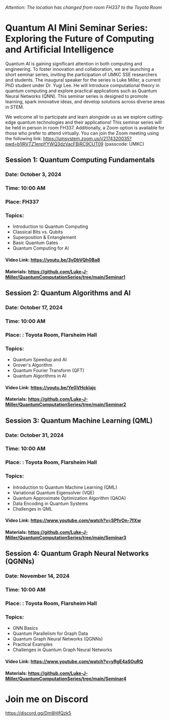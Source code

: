*Attention: The location has changed from room FH337 to the Toyota Room*

# Quantum AI Mini Seminar Series: Exploring the Future of Computing and Artificial Intelligence

Quantum AI is gaining significant attention in both computing and engineering. To foster innovation and collaboration, we are launching a short seminar series, inviting the participation of UMKC SSE researchers and students. The inaugural speaker for the series is Luke Miller, a current PhD student under Dr. Yugi Lee. He will introduce computational theory in quantum computing and explore practical applications such as Quantum Neural Networks (QNN). This seminar series is designed to promote learning, spark innovative ideas, and develop solutions across diverse areas in STEM.

We welcome all to participate and learn alongside us as we explore cutting-edge quantum technologies and their applications!  This seminar series will be held in person in room FH337. Additionally, a Zoom option is available for those who prefer to attend virtually. You can join the Zoom meeting using the following link: https://umsystem.zoom.us/j/2174320035?pwd=b1lRVTZ1enpYYWQ3dzVacFBiRC9CUT09 (passcode: UMKC)

 

## Session 1: Quantum Computing Fundamentals
### Date: October 3, 2024
### Time: 10:00 AM
### Place: FH337
### Topics:
- Introduction to Quantum Computing  
- Classical Bits vs. Qubits  
- Superposition & Entanglement  
- Basic Quantum Gates  
- Quantum Computing for AI  
#### Video Link: https://youtu.be/3vDbVQh0Ba8
#### Materials: https://github.com/Luke-J-Miller/QuantumComputationSeries/tree/main/Seminar1

## Session 2: Quantum Algorithms and AI
### Date: October 17, 2024
### Time: 10:00 AM
### Place: : Toyota Room, Flarsheim Hall
### Topics: 
- Quantum Speedup and AI  
- Grover's Algorithm  
- Quantum Fourier Transform (QFT)  
- Quantum Algorithms in AI  

#### Video Link: https://youtu.be/YeGVHckIajc
#### Materials: https://github.com/Luke-J-Miller/QuantumComputationSeries/tree/main/Seminar2

## Session 3: Quantum Machine Learning (QML)
### Date: October 31, 2024
### Time: 10:00 AM
### Place: : Toyota Room, Flarsheim Hall
### Topics:
- Introduction to Quantum Machine Learning (QML)
- Variational Quantum Eigensolver (VQE)  
- Quantum Approximate Optimization Algorithm (QAOA)  
- Data Encoding in Quantum Systems  
- Challenges in QML  
 
#### Video Link: https://www.youtube.com/watch?v=SPfvOn-7fXw
#### Materials: https://github.com/Luke-J-Miller/QuantumComputationSeries/tree/main/Seminar3


## Session 4: Quantum Graph Neural Networks (QGNNs)
### Date: November 14, 2024
### Time: 10:00 AM
### Place: : Toyota Room, Flarsheim Hall
### Topics:
- GNN Basics  
- Quantum Parallelism for Graph Data  
- Quantum Graph Neural Networks (QGNNs)
- Practical Examples
- Challenges in Quantum Graph Neural Networks

#### Video Link: https://www.youtube.com/watch?v=yRgE4aSOuRQ
#### Materials: https://github.com/Luke-J-Miller/QuantumComputationSeries/tree/main/Seminar4


# Join me on Discord
https://discord.gg/Dm8HjfQzk5
